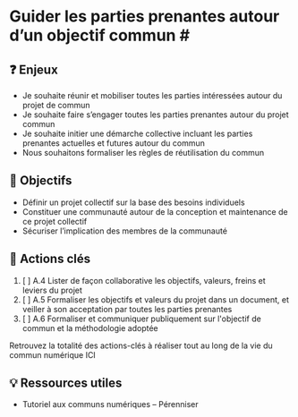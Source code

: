 # Guider les parties prenantes autour d’un objectif commun \#

## ❓ Enjeux

* Je souhaite réunir et mobiliser toutes les parties intéressées autour du projet de commun
* Je souhaite faire s’engager toutes les parties prenantes autour du projet commun
* Je souhaite initier une démarche collective incluant les parties prenantes actuelles et futures autour du commun
* Nous souhaitons formaliser les règles de réutilisation du commun

## 🎯 Objectifs

* Définir un projet collectif sur la base des besoins individuels
* Constituer une communauté autour de la conception et maintenance de ce projet collectif
* Sécuriser l’implication des membres de la communauté

## 📑 Actions clés

1. [ ] A.4 Lister de façon collaborative les objectifs, valeurs, freins et leviers du projet
2. [ ] A.5 Formaliser les objectifs et valeurs du projet dans un document, et veiller à son acceptation par toutes les parties prenantes
3. [ ] A.6 Formaliser et communiquer publiquement sur l'objectif de commun et la méthodologie adoptée

Retrouvez la totalité des actions-clés à réaliser tout au long de la vie du commun numérique ICI

## 💡 Ressources utiles

* Tutoriel aux communs numériques – Pérenniser

